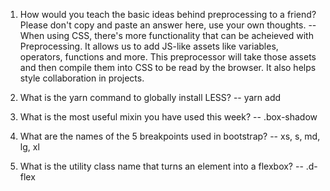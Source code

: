<!-- Answers to the Self Study Questions go here -->

1. How would you teach the basic ideas behind preprocessing to a friend?  Please don't copy and paste an answer here, use your own thoughts. 
-- When using CSS, there's more functionality that can be acheieved with Preprocessing. It allows us to add JS-like assets like variables, operators, functions and more. This preprocessor will take those assets and then compile them into CSS to be read by the browser. It also helps style collaboration in projects.

2. What is the yarn command to globally install LESS?
-- yarn add

3. What is the most useful mixin you have used this week?
-- .box-shadow

4. What are the names of the 5 breakpoints used in bootstrap?
-- xs, s, md, lg, xl

5. What is the utility class name that turns an element into a flexbox?
-- .d-flex
